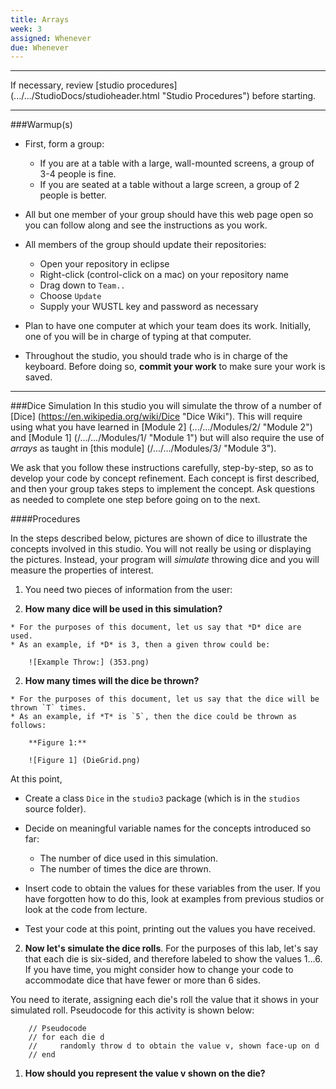 ```yaml
---
title: Arrays
week: 3
assigned: Whenever
due: Whenever
---
```


<HR>

If necessary, review [studio procedures] (.../.../StudioDocs/studioheader.html "Studio Procedures") before starting.

<HR>

###Warmup(s)

* First, form a group:

  * If you are at a table with a large, wall-mounted screens, a group of 3-4 people is fine.
  * If you are seated at a table without a large screen, a group of 2 people is better.

* All but one member of your group should have this web page open so you can follow along and see the instructions as you work.
* All members of the group should update their repositories:

  * Open your repository in eclipse
  * Right-click (control-click on a mac) on your repository name
  * Drag down to `Team..`
  * Choose `Update`
  * Supply your WUSTL key and password as necessary

* Plan to have one computer at which your team does its work. Initially, one of you will be in charge of typing at that computer.
* Throughout the studio, you should trade who is in charge of the keyboard. Before doing so, **commit your work** to make sure your work is saved.

<HR>

###Dice Simulation
In this studio you will simulate the throw of a number of [Dice] (https://en.wikipedia.org/wiki/Dice "Dice Wiki"). This will require using what you have learned in [Module 2] (.../.../Modules/2/ "Module 2") and [Module 1] (/.../.../Modules/1/ "Module 1") but will also require the use of *arrays* as taught in [this module] (/.../.../Modules/3/ "Module 3").

We ask that you follow these instructions carefully, step-by-step, so as to develop your code by concept refinement. Each concept is first described, and then your group takes steps to implement the concept.
Ask questions as needed to complete one step before going on to the next.

####Procedures

In the steps described below, pictures are shown of dice to illustrate the concepts involved in this studio. You will not really be using or displaying the pictures. Instead, your program will *simulate* throwing dice and you will measure the properties of interest.

1. You need two pieces of information from the user:

  1. **How many dice will be used in this simulation?**

    * For the purposes of this document, let us say that *D* dice are used.
    * As an example, if *D* is 3, then a given throw could be:

        ![Example Throw:] (353.png)

  2. **How many times will the dice be thrown?**

    * For the purposes of this document, let us say that the dice will be thrown `T` times.
    * As an example, if *T* is `5`, then the dice could be thrown as follows:

        **Figure 1:**

        ![Figure 1] (DieGrid.png)

  At this point,

  * Create a class `Dice` in the `studio3` package (which is in the `studios` source folder).
  * Decide on meaningful variable names for the concepts introduced so far:

    * The number of dice used in this simulation.
    * The number of times the dice are thrown.

  * Insert code to obtain the values for these variables from the user.  If you have forgotten how to do this, look at examples from previous studios or look at the code from lecture.
  * Test your code at this point, printing out the values you have received.

2. **Now let's simulate the dice rolls**.  For the purposes of this lab, let's say that each die is six-sided, and therefore labeled to show the values 1…6. If you have time, you might consider how to change your code to accommodate dice that have fewer or more than 6 sides.

  You need to iterate, assigning each die's roll the value that it shows in your simulated roll. Pseudocode for this activity is shown below:

        // Pseudocode
        // for each die d
        //     randomly throw d to obtain the value v, shown face-up on d
        // end  

  1. **How should you represent the value v shown on the die?**
